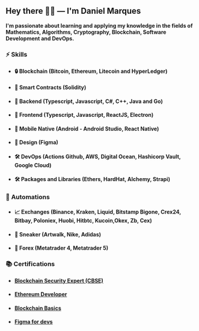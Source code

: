 ## Hey there ✌🏼 — I'm **Daniel Marques**

**I'm passionate about learning and applying my knowledge in the fields of Mathematics, Algorithms, Cryptography, Blockchain, Software Development and DevOps.**

### ⚡️ **Skills**

- #### 🔒 **Blockchain** (Bitcoin, Ethereum, Litecoin and HyperLedger)
- #### 🔑 **Smart Contracts** (Solidity)
- #### 💾 **Backend** (Typescript, Javascript, C#, C++, Java and Go)
- #### 🎨 **Frontend** (Typescript, Javascript, ReactJS, Electron)
- #### 🎨 **Mobile Native** (Android - Android Studio,  React Native)
- #### 🎨 **Design** (Figma)
- #### 🛠 **DevOps** (Actions Github, AWS, Digital Ocean, Hashicorp Vault, Google Cloud)
- #### 🛠 **Packages and Libraries** (Ethers, HardHat, Alchemy, Strapi)

### 🦾 **Automations**
- #### 📈 **Exchanges** (Binance, Kraken, Liquid, Bitstamp Bigone, Crex24, Bitbay, Poloniex, Huobi, Hitbtc, Kucoin,Okex, Zb, Cex) 
- #### 👟 **Sneaker** (Artwalk, Nike, Adidas)
- #### 🤖 **Forex** (Metatrader 4, Metatrader 5)

### 📚 **Certifications**

- #### [Blockchain Security Expert (CBSE)](https://www.credential.net/62755e2b-03bf-4a61-b840-bce44d0963e0#gs.3pjl4n)
- #### [Ethereum Developer](https://github.com/Dkdaniz/alchemy-ethereum-bootcamp)
- #### [Blockchain Basics](https://www.coursera.org/account/accomplishments/verify/EUFR3JV4LQAW)
- #### [Figma for devs](https://app.rocketseat.com.br/certificates/139ce2c2-5736-4fc4-9d02-cdc3c3ff17c9)


